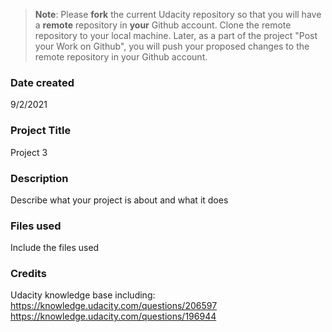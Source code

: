 >**Note**: Please **fork** the current Udacity repository so that you will have a **remote** repository in **your** Github account. Clone the remote repository to your local machine. Later, as a part of the project "Post your Work on Github", you will push your proposed changes to the remote repository in your Github account.

### Date created
9/2/2021

### Project Title
Project 3

### Description
Describe what your project is about and what it does

### Files used
Include the files used

### Credits
Udacity knowledge base including:
https://knowledge.udacity.com/questions/206597
https://knowledge.udacity.com/questions/196944
